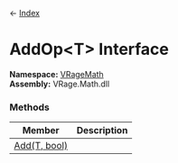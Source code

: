 ← [Index](Api-Index)

# AddOp&lt;T&gt; Interface

**Namespace:** [VRageMath](VRageMath)  
**Assembly:** VRage.Math.dll

### Methods

|Member|Description|
|---|---|
|[Add(T, bool)](VRageMath.AddOp`1.Add)||

